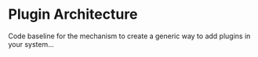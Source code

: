 # Plugin Architecture

Code baseline for the mechanism to create a generic way to add plugins in your system...
